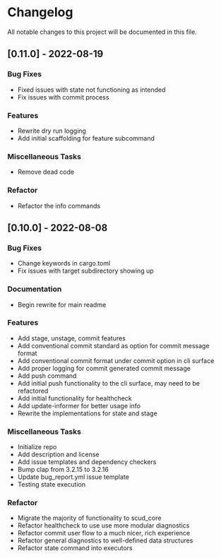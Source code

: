 # Changelog

All notable changes to this project will be documented in this file.

## [0.11.0] - 2022-08-19

### Bug Fixes

-   Fixed issues with state not functioning as intended
-   Fix issues with commit process

### Features

-   Rewrite dry run logging
-   Add initial scaffolding for feature subcommand

### Miscellaneous Tasks

-   Remove dead code

### Refactor

-   Refactor the info commands

## [0.10.0] - 2022-08-08

### Bug Fixes

-   Change keywords in cargo.toml
-   Fix issues with target subdirectory showing up

### Documentation

-   Begin rewrite for main readme

### Features

-   Add stage, unstage, commit features
-   Add conventional commit standard as option for commit message format
-   Add conventional commit format under commit option in cli surface
-   Add proper logging for commit generated commit message
-   Add push command
-   Add initial push functionality to the cli surface, may need to be refactored
-   Add initial functionality for healthcheck
-   Add update-informer for better usage info
-   Rewrite the implementations for state and stage

### Miscellaneous Tasks

-   Initialize repo
-   Add description and license
-   Add issue templates and dependency checkers
-   Bump clap from 3.2.15 to 3.2.16
-   Update bug_report.yml issue template
-   Testing state execution

### Refactor

-   Migrate the majority of functionality to scud_core
-   Refactor healthcheck to use use more modular diagnostics
-   Refactor commit user flow to a much nicer, rich experience
-   Refactor general diagnostics to well-defined data structures
-   Refactor state command into executors

<!-- generated by git-cliff -->
